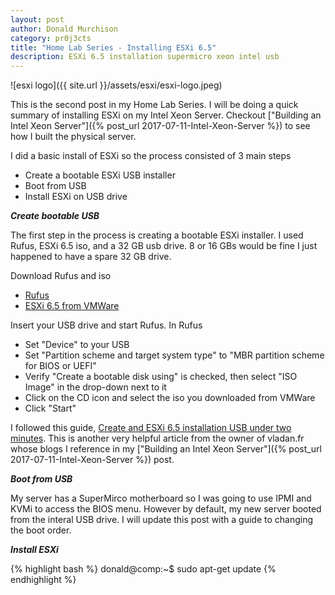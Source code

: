 ```yaml
---
layout: post
author: Donald Murchison
category: pr0j3cts
title: "Home Lab Series - Installing ESXi 6.5"
description: ESXi 6.5 installation supermicro xeon intel usb
---
```


![esxi logo]({{ site.url }}/assets/esxi/esxi-logo.jpeg)

This is the second post in my Home Lab Series. I will be doing a quick summary of installing ESXi on my Intel Xeon Server. Checkout ["Building an Intel Xeon Server"]({% post_url 2017-07-11-Intel-Xeon-Server %}) to see how I built the physical server. 

I did a basic install of ESXi so the process consisted of 3 main steps

* Create a bootable ESXi USB installer
* Boot from USB
* Install ESXi on USB drive 

***Create bootable USB***

The first step in the process is creating a bootable ESXi installer. I used Rufus, ESXi 6.5 iso, and a 32 GB usb drive. 8 or 16 GBs would be fine I just happened to have a spare 32 GB drive.

Download Rufus and iso

* [Rufus](https://rufus.akeo.ie/)
* [ESXi 6.5 from VMWare](https://my.vmware.com/web/vmware/details?downloadGroup=ESXI650&productId=614)


Insert your USB drive and start Rufus. In Rufus

* Set "Device" to your USB
* Set "Partition scheme and target system type" to "MBR partition scheme for BIOS or UEFI"
* Verify "Create a bootable disk using" is checked, then select "ISO Image" in the drop-down next to it
* Click on the CD icon and select the iso you downloaded from VMWare
* Click "Start"

I followed this guide, [Create and ESXi 6.5 installation USB under two minutes](https://www.starwindsoftware.com/blog/create-an-esxi-6-5-installation-usb-under-two-minutes). This is another very helpful article from the owner of vladan.fr whose blogs I reference in my ["Building an Intel Xeon Server"]({% post_url 2017-07-11-Intel-Xeon-Server %}) post.

***Boot from USB***

My server has a SuperMirco motherboard so I was going to use IPMI and KVMi to access the BIOS menu. However by default, my new server booted from the interal USB drive. I will update this post with a guide to changing the boot order.

***Install ESXi***

{% highlight bash %}
donald@comp:~$ sudo apt-get update
{% endhighlight %}



 
